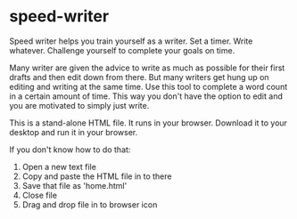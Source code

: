 # speed-writer
Speed writer helps you train yourself as a writer. Set a timer. Write whatever. Challenge yourself to complete your goals on time.

Many writer are given the advice to write as much as possible for their first drafts and then edit down from there. 
But many writers get hung up on editing and writing at the same time. Use this tool to complete a word count in a 
certain amount of time. This way you don't have the option to edit and you are motivated to simply just write.

This is a stand-alone HTML file. It runs in your browser. Download it to your desktop and run it in your browser.

If you don't know how to do that:

1) Open a new text file
2) Copy and paste the HTML file in to there
3) Save that file as 'home.html'
4) Close file
5) Drag and drop file in to browser icon
